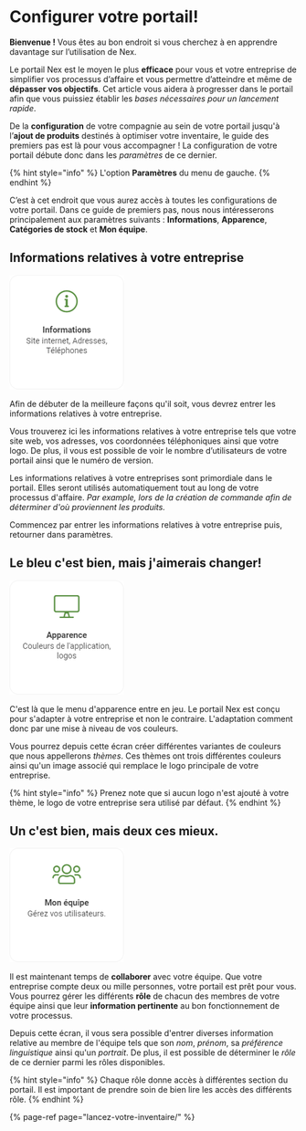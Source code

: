 # Configurer votre portail!

**Bienvenue !** Vous êtes au bon endroit si vous cherchez à en apprendre davantage sur l’utilisation de Nex. 

Le portail Nex est le moyen le plus **efficace** pour vous et votre entreprise de simplifier vos processus d’affaire et vous permettre d’atteindre et même de **dépasser vos objectifs**. Cet article vous aidera à progresser dans le portail afin que vous puissiez établir les _bases nécessaires pour un lancement rapide_.

De la **configuration** de votre compagnie au sein de votre portail jusqu'à l’**ajout de produits** destinés à optimiser votre inventaire, le guide des premiers pas est là pour vous accompagner ! La configuration de votre portail débute donc dans les _paramètres_ de ce dernier.

{% hint style="info" %}
L'option **Paramètres** du menu de gauche.
{% endhint %}

C’est à cet endroit que vous aurez accès à toutes les configurations de votre portail. Dans ce guide de premiers pas, nous nous intéresserons principalement aux paramètres suivants : **Informations**, **Apparence**, **Catégories de stock** et **Mon équipe**.

## Informations relatives à votre entreprise

![La tuile informations de l&apos;&#xE9;cran des param&#xE8;tres.](../../.gitbook/assets/informations%20%281%29.png)

Afin de débuter de la meilleure façons qu'il soit, vous devrez entrer les informations relatives à votre entreprise. 

Vous trouverez ici les informations relatives à votre entreprise tels que votre site web, vos adresses, vos coordonnées téléphoniques ainsi que votre logo. De plus, il vous est possible de voir le nombre d’utilisateurs de votre portail ainsi que le numéro de version. 

Les informations relatives à votre entreprises sont primordiale dans le portail. Elles seront utilisés automatiquement tout au long de votre processus d'affaire. _Par example, lors de la création de commande afin de déterminer d'où proviennent les produits._

Commencez par entrer les informations relatives à votre entreprise puis, retourner dans paramètres.

## Le bleu c'est bien, mais j'aimerais changer!

![La tuile apparence de l&apos;&#xE9;cran des param&#xE8;tres.](../../.gitbook/assets/apparences.png)

C'est là que le menu d'apparence entre en jeu. Le portail Nex est conçu pour s'adapter à votre entreprise et non le contraire. L'adaptation comment donc par une mise à niveau de vos couleurs.

Vous pourrez depuis cette écran créer différentes variantes de couleurs que nous appellerons _thèmes_. Ces thèmes ont trois différentes couleurs ainsi qu'un image associé qui remplace le logo principale de votre entreprise.

{% hint style="info" %}
Prenez note que si aucun logo n'est ajouté à votre thème, le logo de votre entreprise sera utilisé par défaut.
{% endhint %}

## Un c'est bien, mais deux ces mieux.

![La tuile mon &#xE9;quipe de l&apos;&#xE9;cran des param&#xE8;tres.](../../.gitbook/assets/team.png)

Il est maintenant temps de **collaborer** avec votre équipe. Que votre entreprise compte deux ou mille personnes, votre portail est prêt pour vous. Vous pourrez gérer les différents **rôle** de chacun des membres de votre équipe ainsi que leur **information pertinente** au bon fonctionnement de votre processus.

Depuis cette écran, il vous sera possible d'entrer diverses information relative au membre de l'équipe tels que son _nom_, _prénom_, sa _préférence linguistique_ ainsi qu'un _portrait_. De plus, il est possible de déterminer le _rôle_ de ce dernier parmi les rôles disponibles.

{% hint style="info" %}
Chaque rôle donne accès à différentes section du portail. Il est important de prendre soin de bien lire les accès des différents rôle.
{% endhint %}



{% page-ref page="lancez-votre-inventaire/" %}

